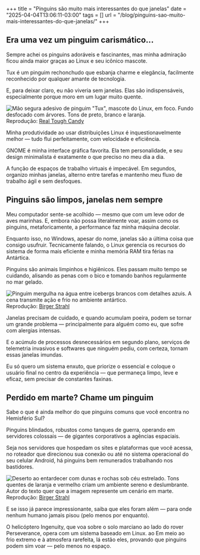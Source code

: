 +++
title = "Pinguins são muito mais interessantes do que janelas"
date = "2025-04-04T13:06:11-03:00"
tags = []
url = "/blog/pinguins-sao-muito-mais-interessantes-do-que-janelas/"
+++

## Era uma vez um pinguim carismático...

Sempre achei os pinguins adoráveis e fascinantes, mas minha admiração ficou ainda maior graças ao Linux e seu icônico mascote.

Tux é um pinguim rechonchudo que esbanja charme e elegância, facilmente reconhecido por qualquer amante de tecnologia.

E, para deixar claro, eu não viveria sem janelas. Elas são indispensáveis, especialmente porque moro em um lugar muito quente.

![Mão segura adesivo de pinguim "Tux", mascote do Linux, em foco. Fundo desfocado com árvores. Tons de preto, branco e laranja.](/images/pinguins-sao-muito-mais-interessantes-do-que-janelas/tux-o-pinguim-mascote-do-linux.jpg)
Reprodução: [Real Tough Candy](https://www.pexels.com/pt-br/@realtoughcandy/)

Minha produtividade ao usar distribuições Linux é inquestionavelmente melhor — tudo flui perfeitamente, com velocidade e eficiência.

GNOME é minha interface gráfica favorita. Ela tem personalidade, e seu design minimalista é exatamente o que preciso no meu dia a dia.

A função de espaços de trabalho virtuais é impecável. Em segundos, organizo minhas janelas, alterno entre tarefas e mantenho meu fluxo de trabalho ágil e sem desfoques.

## Pinguins são limpos, janelas nem sempre

Meu computador sente-se acolhido — mesmo que com um leve odor de aves marinhas. E, embora não possa literalmente voar, assim como os pinguins, metaforicamente, a performance faz minha máquina decolar.

Enquanto isso, no Windows, apesar do nome, janelas são a última coisa que consigo usufruir. Tecnicamente falando, o Linux gerencia os recursos do sistema de forma mais eficiente e minha memória RAM tira férias na Antártica.

Pinguins são animais limpinhos e higiênicos. Eles passam muito tempo se cuidando, alisando as penas com o bico e tomando banhos regularmente no mar gelado.

![Pinguim mergulha na água entre icebergs brancos com detalhes azuis. A cena transmite ação e frio no ambiente antártico. ](/images/pinguins-sao-muito-mais-interessantes-do-que-janelas/pinguim-banhando-na-antartica.jpg)
Reprodução: [Birger Strahl](https://unsplash.com/pt-br/@bist31)

Janelas precisam de cuidado, e quando acumulam poeira, podem se tornar um grande problema — principalmente para alguém como eu, que sofre com alergias intensas.

E o acúmulo de processos desnecessários em segundo plano, serviços de telemetria invasivos e softwares que ninguém pediu, com certeza, tornam essas janelas imundas.

Eu só quero um sistema enxuto, que priorize o essencial e coloque o usuário final no centro da experiência — que permaneça limpo, leve e eficaz, sem precisar de constantes faxinas.

## Perdido em marte? Chame um pinguim

Sabe o que é ainda melhor do que pinguins comuns que você encontra no Hemisfério Sul?

Pinguins blindados, robustos como tanques de guerra, operando em servidores colossais — de gigantes corporativos a agências espaciais.

Seja nos servidores que hospedam os sites e plataformas que você acessa, no roteador que direcionou sua conexão ou até no sistema operacional do seu celular Android, há pinguins bem remunerados trabalhando nos bastidores.

![Deserto ao entardecer com dunas e rochas sob céu estrelado. Tons quentes de laranja e vermelho criam um ambiente sereno e deslumbrante. Autor do texto quer que a imagem represente um cenário em marte.](/images/pinguins-sao-muito-mais-interessantes-do-que-janelas/paisagem-marciana.jpg)
Reprodução: [Birger Strahl](https://unsplash.com/pt-br/@bist31)

E se isso já parece impressionante, saiba que eles foram além — para onde nenhum humano jamais pisou (pelo menos por enquanto).

O helicóptero Ingenuity, que voa sobre o solo marciano ao lado do rover Perseverance, opera com um sistema baseado em Linux.
ao
Em meio ao frio extremo e à atmosfera rarefeita, lá estão eles, provando que pinguins podem sim voar — pelo menos no espaço.